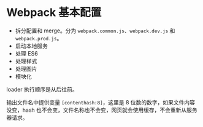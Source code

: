 # Webpack 基本配置

- 拆分配置和 merge。分为 `webpack.common.js`、`webpack.dev.js` 和 `webpack.prod.js`。
- 启动本地服务
- 处理 ES6
- 处理样式
- 处理图片
- 模块化

loader 执行顺序是从后往前。

输出文件名中提供变量 `[contenthash:8]`，这里是 8 位数的数字，如果文件内容没变，hash 也不会变，文件名称也不会变，网页就会使用缓存，不会重新从服务器请求。
